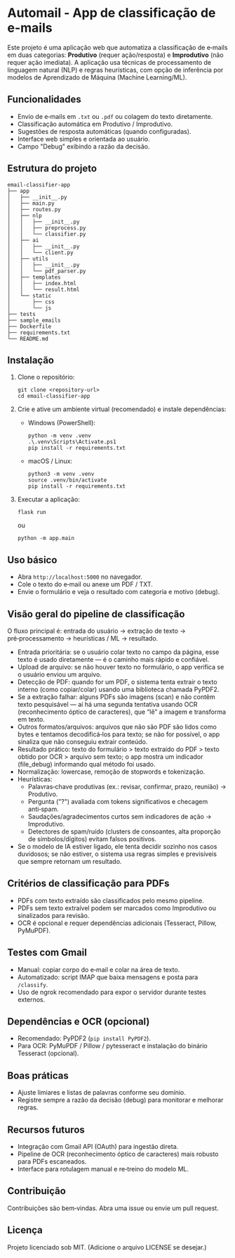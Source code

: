 # Automail - App de classificação de e-mails 

Este projeto é uma aplicação web que automatiza a classificação de e‑mails em duas categorias: **Produtivo** (requer ação/resposta) e **Improdutivo** (não requer ação imediata). A aplicação usa técnicas de processamento de linguagem natural (NLP) e regras heurísticas, com opção de inferência por modelos de Aprendizado de Máquina (Machine Learning/ML).

## Funcionalidades

- Envio de e‑mails em `.txt` ou `.pdf` ou colagem do texto diretamente.
- Classificação automática em Produtivo / Improdutivo.
- Sugestões de resposta automáticas (quando configuradas).
- Interface web simples e orientada ao usuário.
- Campo "Debug" exibindo a razão da decisão.

## Estrutura do projeto

```
email-classifier-app
├── app
│   ├── __init__.py
│   ├── main.py
│   ├── routes.py
│   ├── nlp
│   │   ├── __init__.py
│   │   ├── preprocess.py
│   │   └── classifier.py
│   ├── ai
│   │   ├── __init__.py
│   │   └── client.py
│   ├── utils
│   │   ├── __init__.py
│   │   └── pdf_parser.py
│   ├── templates
│   │   ├── index.html
│   │   └── result.html
│   └── static
│       ├── css
│       └── js
├── tests
├── sample_emails
├── Dockerfile
├── requirements.txt
└── README.md
```

## Instalação

1. Clone o repositório:
   ```
   git clone <repository-url>
   cd email-classifier-app
   ```

2. Crie e ative um ambiente virtual (recomendado) e instale dependências:
   - Windows (PowerShell):
     ```
     python -m venv .venv
     .\.venv\Scripts\Activate.ps1
     pip install -r requirements.txt
     ```
   - macOS / Linux:
     ```
     python3 -m venv .venv
     source .venv/bin/activate
     pip install -r requirements.txt
     ```

3. Executar a aplicação:
   ```
   flask run
   ```
   ou
   ```
   python -m app.main
   ```

## Uso básico

- Abra `http://localhost:5000` no navegador.
- Cole o texto do e‑mail ou anexe um PDF / TXT.
- Envie o formulário e veja o resultado com categoria e motivo (debug).

## Visão geral do pipeline de classificação

O fluxo principal é: entrada do usuário → extração de texto → pré‑processamento → heurísticas / ML → resultado.

- Entrada prioritária: se o usuário colar texto no campo da página, esse texto é usado diretamente — é o caminho mais rápido e confiável.
- Upload de arquivo: se não houver texto no formulário, o app verifica se o usuário enviou um arquivo.
- Detecção de PDF: quando for um PDF, o sistema tenta extrair o texto interno (como copiar/colar) usando uma biblioteca chamada PyPDF2.
- Se a extração falhar: alguns PDFs são imagens (scan) e não contêm texto pesquisável — aí há uma segunda tentativa usando OCR (reconhecimento óptico de caracteres), que “lê” a imagem e transforma em texto.
- Outros formatos/arquivos: arquivos que não são PDF são lidos como bytes e tentamos decodificá‑los para texto; se não for possível, o app sinaliza que não conseguiu extrair conteúdo.
- Resultado prático: texto do formulário > texto extraído do PDF > texto obtido por OCR > arquivo sem texto; o app mostra um indicador (file_debug) informando qual método foi usado.
- Normalização: lowercase, remoção de stopwords e tokenização.
- Heurísticas:
  - Palavras‑chave produtivas (ex.: revisar, confirmar, prazo, reunião) → Produtivo.
  - Pergunta ("?") avaliada com tokens significativos e checagem anti‑spam.
  - Saudações/agradecimentos curtos sem indicadores de ação → Improdutivo.
  - Detectores de spam/ruído (clusters de consoantes, alta proporção de símbolos/dígitos) evitam falsos positivos.
- Se o modelo de IA estiver ligado, ele tenta decidir sozinho nos casos duvidosos; se não estiver, o sistema usa regras simples e previsíveis que sempre retornam um resultado.

## Critérios de classificação para PDFs

- PDFs com texto extraído são classificados pelo mesmo pipeline.
- PDFs sem texto extraível podem ser marcados como Improdutivo ou sinalizados para revisão.
- OCR é opcional e requer dependências adicionais (Tesseract, Pillow, PyMuPDF).

## Testes com Gmail

- Manual: copiar corpo do e‑mail e colar na área de texto.
- Automatizado: script IMAP que baixa mensagens e posta para `/classify`.
- Uso de ngrok recomendado para expor o servidor durante testes externos.

## Dependências e OCR (opcional)

- Recomendado: PyPDF2 (`pip install PyPDF2`).
- Para OCR: PyMuPDF / Pillow / pytesseract e instalação do binário Tesseract (opcional).

## Boas práticas

- Ajuste limiares e listas de palavras conforme seu domínio.
- Registre sempre a razão da decisão (debug) para monitorar e melhorar regras.

## Recursos futuros

- Integração com Gmail API (OAuth) para ingestão direta.
- Pipeline de OCR (reconhecimento óptico de caracteres) mais robusto para PDFs escaneados.
- Interface para rotulagem manual e re‑treino do modelo ML.

## Contribuição

Contribuições são bem‑vindas. Abra uma issue ou envie um pull request.

## Licença

Projeto licenciado sob MIT. (Adicione o arquivo LICENSE se desejar.)
